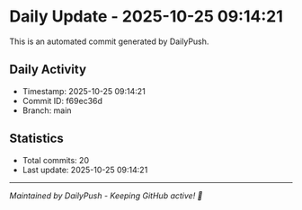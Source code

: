 # Daily Update - 2025-10-25 09:14:21

This is an automated commit generated by DailyPush.

## Daily Activity
- Timestamp: 2025-10-25 09:14:21
- Commit ID: f69ec36d
- Branch: main

## Statistics
- Total commits: 20
- Last update: 2025-10-25 09:14:21

---
*Maintained by DailyPush - Keeping GitHub active! 🚀*
